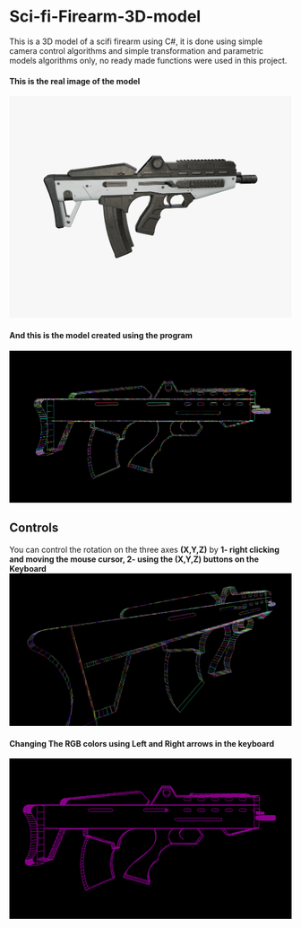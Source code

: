 # Sci-fi-Firearm-3D-model
This is a 3D model of a scifi firearm using C#, it is done using simple camera control algorithms and simple transformation and parametric models algorithms only, no ready made functions were used in this project.
#### **This is the real image of the model**
![](sci-fi-gun-05-3d-model-low-poly-max-obj-fbx.jpg)
#### **And this is the model created using the program**
![](Capture.PNG)
## Controls
You can control the rotation on the three axes **(X,Y,Z)** by
**1- right clicking and moving the mouse cursor,
   2- using the (X,Y,Z) buttons on the Keyboard**
![](sadsad.PNG)
#### Changing The RGB colors using **Left and Right** arrows in the keyboard
![](ss.PNG)
